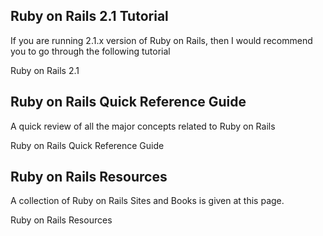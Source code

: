 ## Ruby on Rails 2.1 Tutorial

If you are running 2.1.x version of Ruby on Rails, then I would recommend you to go through the following tutorial

Ruby on Rails 2.1


## Ruby on Rails Quick Reference Guide

A quick review of all the major concepts related to Ruby on Rails

Ruby on Rails Quick Reference Guide


## Ruby on Rails Resources

A collection of Ruby on Rails Sites and Books is given at this page.

Ruby on Rails Resources